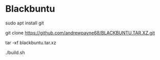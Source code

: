 # Blackbuntu

sudo apt install git

git clone https://github.com/andrewpayne68/BLACKBUNTU.TAR.XZ.git

tar -xf blackbuntu.tar.xz

./build.sh
